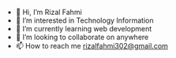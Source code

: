 - 👋 Hi, I’m Rizal Fahmi
- 👀 I’m interested in Technology Information
- 🌱 I’m currently learning web development
- 💞️ I’m looking to collaborate on anywhere
- 📫 How to reach me rizalfahmi302@gmail.com

<!---
rizalfahmi302/rizalfahmi302 is a ✨ special ✨ repository because its `README.md` (this file) appears on your GitHub profile.
You can click the Preview link to take a look at your changes.
--->
